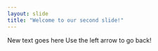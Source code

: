 ```yaml
---
layout: slide
title: "Welcome to our second slide!"
---
```

New text goes here
Use the left arrow to go back!
